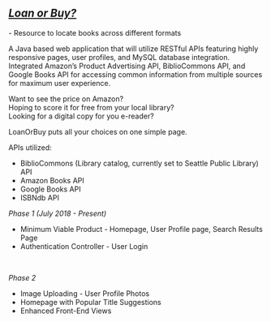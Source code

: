 <h2><u><em>Loan or Buy?</a></em></u></h2>
	- Resource to locate books across different formats</br>
	
A Java based web application that will utilize RESTful APIs featuring highly responsive pages, user profiles, and MySQL database integration. Integrated Amazon’s Product Advertising API, BiblioCommons API, and Google Books API for accessing common information from multiple sources for maximum user experience.</br>

Want to see the price on Amazon?</br>
Hoping to score it for free from your local library?</br>
Looking for a digital copy for you e-reader?</br>

LoanOrBuy puts all your choices on one simple page.</br>

APIs utilized:
- BiblioCommons (Library catalog, currently set to Seattle Public Library) API
- Amazon Books API
- Google Books API
- ISBNdb API</br>

<hh3><em>Phase 1 (July 2018 - Present)</em></h3></br>

<ul>
	<li>Minimum Viable Product - Homepage, User Profile page, Search Results Page</li>
 	 <li>Authentication Controller - User Login </li>
</ul></br>

<hh3><em>Phase 2 </em></h3></br>

<ul>
	<li>Image Uploading - User Profile Photos</li>
	<li>Homepage with Popular Title Suggestions</li>
  	<li>Enhanced Front-End Views</li>
</ul></br>

</ul></br>
